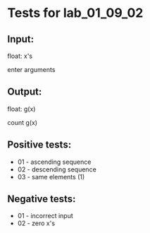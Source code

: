 # Tests for lab_01_09_02


## Input:
float: x's

enter arguments 

## Output:
float: g(x)

count g(x)


## Positive tests:
- 01 - ascending sequence
- 02 - descending sequence
- 03 - same elements (1)



## Negative tests:
- 01 - incorrect input
- 02 - zero x's
